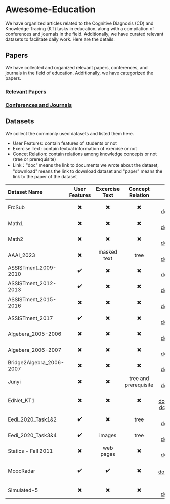 # Awesome-Education
We have organized articles related to the Cognitive Diagnosis (CD) and Knowledge Tracing (KT) tasks in education, along with a compilation of conferences and journals in the field. Additionally, we have curated relevant datasets to facilitate daily work. Here are the details:

## Papers

We have collected and organized relevant papers, conferences, and journals in the field of education. Additionally, we have categorized the papers.

### [Relevant Papers](./papers/Papers.md)
### [Conferences and Journals](./papers/Conferences&Journals.md)


## Datasets

We collect the commonly used datasets and listed them here. 
- User Features: contain features of students or not
- Exercise Text: contain textual information of exercise or not
- Concet Relation: contain relations among knowledge concepts or not (tree or prerequisite)
- Link："doc" means the link to documents we wrote about the dataset, "download" means the link to download dataset and "paper" means the link to the paper of the dataset


| Dataset Name | User Features | Excercise Text | Concept Relation | Link |
| :----------------------------------------------------------- | :-----------: | :--------------: | :-----------: | :--------------: |
| FrcSub | ✖️ | ✖️ | ✖️ | [doc](./datasets/FrcSub.md)，[download](http://staff.ustc.edu.cn/~qiliuql/data/math2015.rar) |
| Math1 | ✖️ | ✖️ | ✖️ | [doc](./datasets/Math1.md)，[download](http://staff.ustc.edu.cn/~qiliuql/data/math2015.rar) |
| Math2 | ✖️ | ✖️ | ✖️ | [doc](./datasets/Math2.md)，[download](http://staff.ustc.edu.cn/~qiliuql/data/math2015.rar) |
| AAAI_2023 | ✖️ | masked text | tree | [doc](./datasets/AAAI_2023.md)，[download](https://docs.google.com/forms/d/e/1FAIpQLScWjxiXdSMAKBtlPJZm9MsudUG9CQS16lT0GVfajpVj-mWReA/viewform?pli=1)|
| ASSISTment_2009-2010 | ✔️ | ✖️ | ✖️ | [doc](./datasets/ASSISTment_2009-2010.md)，[download](https://drive.google.com/file/d/0B2X0QD6q79ZJUFU1cjYtdGhVNjg/view?resourcekey=0-OyI8ZWxtGSAzhodUIcMf_g) |
| ASSISTment_2012-2013  | ✔️ | ✖️ | ✖️ | [doc](./datasets/ASSISTment_2012-2013.md)，[download](https://sites.google.com/site/assistmentsdata/datasets/2012-13-school-data-with-affect) |
| ASSISTment_2015-2016 | ✖️ | ✖️ | ✖️ | [doc](./datasets/ASSISTment_2015-2016.md)，[download](https://sites.google.com/site/assistmentsdata/datasets/2015-assistments-skill-builder-data) |
| ASSISTment_2017  | ✔️ | ✖️ | ✖️ | [doc](./datasets/ASSISTment_2017.md)，[download](https://sites.google.com/view/assistmentsdatamining/dataset) |
| Algebera_2005-2006 |  ✖️ | ✖️ | ✖️ | [doc](./datasets/Algebera_2005-2006.md)，[download](https://pslcdatashop.web.cmu.edu/KDDCup/downloads.jsp) |
| Algebera_2006-2007 | ✖️ | ✖️ | ✖️ | [doc](./datasets/Algebera_2006-2007.md)，[download](https://pslcdatashop.web.cmu.edu/KDDCup/downloads.jsp) |
| Bridge2Algebra_2006-2007 | ✖️ | ✖️ | ✖️ | [doc](./datasets/Bridge2Algebra_2006-2007.md)，[download](https://pslcdatashop.web.cmu.edu/KDDCup/downloads.jsp) |
| Junyi | ✖️ | ✖️ | tree and prerequisite | [doc](./datasets/Junyi.md)，[download](https://pslcdatashop.web.cmu.edu/Project?id=244) |
| EdNet_KT1   | ✖️ | ✖️ | ✖️ | [doc](./datasets/EdNet_KT1.md)，[download1](http://bit.ly/ednet-content), [download2](http://bit.ly/ednet-content) |
| Eedi_2020_Task1&2 |   ✔️ | ✖️ | tree | [doc](./datasets/Eedi_2020_Task1&2.md)，[download](https://dqanonymousdata.blob.core.windows.net/neurips-public/data.zip) |
| Eedi_2020_Task3&4|  ✔️ | images | tree | [doc](./datasets/Eedi_2020_Task3&4.md)，[download](https://dqanonymousdata.blob.core.windows.net/neurips-public/data.zip) |
| Statics - Fall 2011  | ✖️ | web pages | ✖️ | [doc](./datasets/Statics%20-%20Fall%202011.md)，[download](https://pslcdatashop.web.cmu.edu/Export?datasetId=507) |
| MoocRadar | ✔️ | ✔️ | ✖️ | [doc](./datasets/MoocRadar.md)，[download](https://github.com/THU-KEG/MOOC-Radar)，[paper](https://arxiv.org/abs/2304.02205) |
| Simulated-5 | ✖️ | ✖️ | ✖️ | [doc](./datasets/Simulated-5.md)，[download](https://github.com/fulna/DKT-1/tree/master/data/synthetic) |



